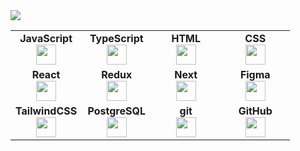 <img src="https://github-readme-stats.vercel.app/api?username=lachimek&show_icons=true&theme=dark"/>
<br>
<table>
    <tbody>
        <tr valign="top">
            <td width="95px" align="center">
            <span><strong>JavaScript</strong></span><br>
            <img height="32" src="https://cdn.jsdelivr.net/gh/devicons/devicon/icons/javascript/javascript-original.svg" />
            </td>
            <td width="95px" align="center">
            <span><strong>TypeScript</strong></span><br>
            <img height="32" src="https://cdn.jsdelivr.net/gh/devicons/devicon/icons/typescript/typescript-original.svg">
            </td>
            <td width="95px" align="center">
            <span><strong>HTML</strong></span><br>
            <img height="32" src="https://cdn.jsdelivr.net/gh/devicons/devicon/icons/html5/html5-original.svg">
            </td>
            <td width="95px" align="center">
            <span><strong>CSS</strong></span><br>
            <img height="32px" src="https://cdn.jsdelivr.net/gh/devicons/devicon/icons/css3/css3-original.svg">
            </td>
        </tr>
        <tr valign="top">
            <td width="95px" align="center">
            <span><strong>React</strong></span><br>
            <img height="32px" src="https://cdn.jsdelivr.net/gh/devicons/devicon/icons/react/react-original.svg">
            </td>
            <td width="95px" align="center">
            <span><strong>Redux</strong></span><br>
            <img height="32px" src="https://cdn.jsdelivr.net/gh/devicons/devicon/icons/redux/redux-original.svg" />
            </td>
            <td width="95px" align="center">
            <span><strong>Next</strong></span><br>
            <img height="32px" src="https://cdn.jsdelivr.net/gh/devicons/devicon/icons/nextjs/nextjs-original.svg" />
            </td>
            <td width="95px" align="center">
            <span><strong>Figma</strong></span><br>
            <img height="32px" src="https://cdn.jsdelivr.net/gh/devicons/devicon/icons/figma/figma-original.svg">
        </tr>
        <tr valign="top">
            <td width="95px" align="center">
            <span><strong>TailwindCSS</strong></span><br>
            <img height="32px" src="https://cdn.jsdelivr.net/gh/devicons/devicon/icons/tailwindcss/tailwindcss-plain.svg">
            </td>
            <td width="95px" align="center">
            <span><strong>PostgreSQL</strong></span><br>
            <img height="32px" src="https://cdn.jsdelivr.net/gh/devicons/devicon/icons/postgresql/postgresql-original.svg">
            </td>
            <td width="95px" align="center">
            <span><strong>git</strong></span><br>
            <img height="32px" src="https://cdn.jsdelivr.net/gh/devicons/devicon/icons/git/git-plain.svg">
            </td>
            <td width="95px" align="center">
            <span><strong>GitHub</strong></span><br>
            <img height="32px" src="https://cdn.jsdelivr.net/gh/devicons/devicon/icons/github/github-original.svg">
        </tr>
    </tbody>
</table>
